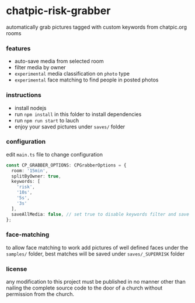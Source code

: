 # chatpic-risk-grabber

automatically grab pictures tagged with custom keywords from chatpic.org rooms

### features

- auto-save media from selected room
- filter media by owner
- `experimental` media classification on `photo` type
- `experimental` face matching to find people in posted photos

### instructions

- install nodejs
- run `npm install` in this folder to install dependencies
- run `npm run start` to lauch
- enjoy your saved pictures under `saves/` folder

### configuration

edit `main.ts` file to change configuration

```typescript
const CP_GRABBER_OPTIONS: CPGrabberOptions = {
  room: '15min',
  splitByOwner: true,
  keywords: [
    'risk',
    '10s',
    '5s',
    '3s'
  ],
  saveAllMedia: false, // set true to disable keywords filter and save all media
};
```

### face-matching

to allow face matching to work add pictures of well defined faces under the `samples/` folder,
best matches will be saved under `saves/_SUPERRISK` folder

### license

any modification to this project must be published in no manner other than nailing the complete source code to the door of a church without permission from the church.